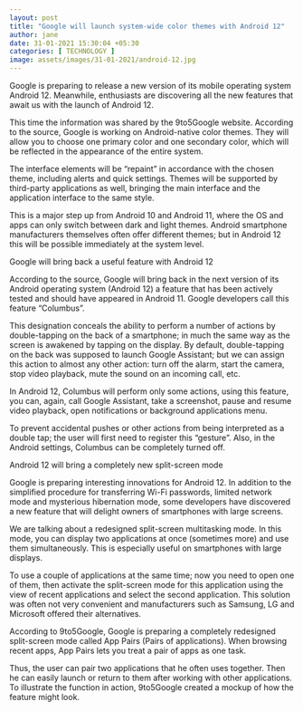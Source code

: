 ```yaml
---
layout: post
title: "Google will launch system-wide color themes with Android 12"
author: jane 
date: 31-01-2021 15:30:04 +05:30 
categories: [ TECHNOLOGY ] 
image: assets/images/31-01-2021/android-12.jpg
---
```

Google is preparing to release a new version of its mobile operating system Android 12. Meanwhile, enthusiasts are discovering all the new features that await us with the launch of Android 12.

This time the information was shared by the 9to5Google website. According to the source, Google is working on Android-native color themes. They will allow you to choose one primary color and one secondary color, which will be reflected in the appearance of the entire system.

The interface elements will be “repaint” in accordance with the chosen theme, including alerts and quick settings. Themes will be supported by third-party applications as well, bringing the main interface and the application interface to the same style.

This is a major step up from Android 10 and Android 11, where the OS and apps can only switch between dark and light themes. Android smartphone manufacturers themselves often offer different themes; but in Android 12 this will be possible immediately at the system level.

Google will bring back a useful feature with Android 12

According to the source, Google will bring back in the next version of its Android operating system (Android 12) a feature that has been actively tested and should have appeared in Android 11. Google developers call this feature “Columbus”.

This designation conceals the ability to perform a number of actions by double-tapping on the back of a smartphone; in much the same way as the screen is awakened by tapping on the display. By default, double-tapping on the back was supposed to launch Google Assistant; but we can assign this action to almost any other action: turn off the alarm, start the camera, stop video playback, mute the sound on an incoming call, etc.

In Android 12, Columbus will perform only some actions, using this feature, you can, again, call Google Assistant, take a screenshot, pause and resume video playback, open notifications or background applications menu.

To prevent accidental pushes or other actions from being interpreted as a double tap; the user will first need to register this “gesture”. Also, in the Android settings, Columbus can be completely turned off.

Android 12 will bring a completely new split-screen mode

Google is preparing interesting innovations for Android 12. In addition to the simplified procedure for transferring Wi-Fi passwords, limited network mode and mysterious hibernation mode, some developers have discovered a new feature that will delight owners of smartphones with large screens.

We are talking about a redesigned split-screen multitasking mode. In this mode, you can display two applications at once (sometimes more) and use them simultaneously. This is especially useful on smartphones with large displays.

To use a couple of applications at the same time; now you need to open one of them, then activate the split-screen mode for this application using the view of recent applications and select the second application. This solution was often not very convenient and manufacturers such as Samsung, LG and Microsoft offered their alternatives.

According to 9to5Google, Google is preparing a completely redesigned split-screen mode called App Pairs (Pairs of applications). When browsing recent apps, App Pairs lets you treat a pair of apps as one task.

Thus, the user can pair two applications that he often uses together. Then he can easily launch or return to them after working with other applications. To illustrate the function in action, 9to5Google created a mockup of how the feature might look.